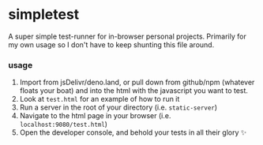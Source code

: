# simpletest

A super simple test-runner for in-browser personal projects.  Primarily
for my own usage so I don't have to keep shunting this file around.

### usage

1. Import from jsDelivr/deno.land, or pull down from github/npm (whatever
   floats your boat) and into the html with the javascript you want to test.
2. Look at `test.html` for an example of how to run it
3. Run a server in the root of your directory (i.e. `static-server`)
4. Navigate to the html page in your browser (i.e.
   `localhost:9080/test.html`)
5. Open the developer console, and behold your tests in all their glory
   ✨
